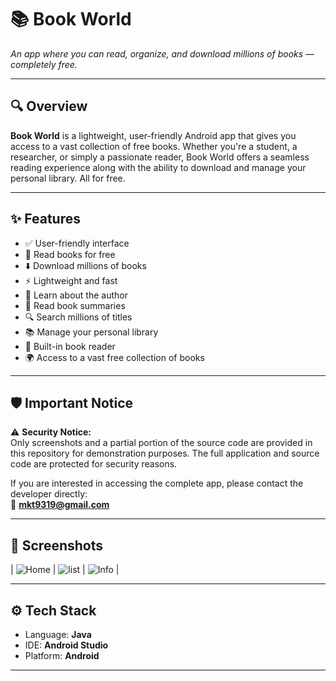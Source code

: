 # 📚 Book World

_An app where you can read, organize, and download millions of books — completely free._

---

## 🔍 Overview

**Book World** is a lightweight, user-friendly Android app that gives you access to a vast collection of free books. Whether you're a student, a researcher, or simply a passionate reader, Book World offers a seamless reading experience along with the ability to download and manage your personal library. All for free.

---

## ✨ Features

- ✅ User-friendly interface  
- 📖 Read books for free  
- ⬇️ Download millions of books  
- ⚡ Lightweight and fast  
- 👤 Learn about the author  
- 📄 Read book summaries  
- 🔍 Search millions of titles  
- 📚 Manage your personal library  
- 📘 Built-in book reader  
- 🌍 Access to a vast free collection of books  

---

## 🛡️ Important Notice

⚠️ **Security Notice:**  
Only screenshots and a partial portion of the source code are provided in this repository for demonstration purposes. The full application and source code are protected for security reasons.

If you are interested in accessing the complete app, please contact the developer directly:  
📧 **mkt9319@gmail.com**

---

## 📸 Screenshots


| ![Home](screenshots/screenshot_1.jpg) | ![list](screenshots/screenshot_2.jpg) | ![Info](screenshots/screenshot_3.jpg) |

---

## ⚙️ Tech Stack

- Language: **Java**
- IDE: **Android Studio**
- Platform: **Android**

---

